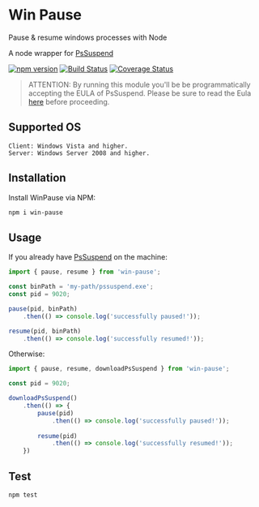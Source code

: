 # Win Pause
Pause & resume windows processes with Node

A node wrapper for [PsSuspend](https://docs.microsoft.com/en-us/sysinternals/downloads/pssuspend)

[![npm version](https://badge.fury.io/js/win-pause.svg)](https://badge.fury.io/js/win-pause)
[![Build Status](https://dev.azure.com/shlomorosow/win-pause/_apis/build/status/win-pause.default?branchName=master)](https://dev.azure.com/shlomorosow/win-pause/_build/latest?definitionId=3&branchName=master)
[![Coverage Status](https://coveralls.io/repos/github/salmoro/win-pause/badge.svg?branch=master)](https://coveralls.io/github/salmoro/win-pause?branch=master)

> ATTENTION: By running this module you'll be be programmatically
> accepting the EULA of PsSuspend.
> Please be sure to read the Eula [here](https://docs.microsoft.com/en-us/sysinternals/license-terms) before proceeding.


## Supported OS

    Client: Windows Vista and higher.
    Server: Windows Server 2008 and higher.


## Installation

Install WinPause via NPM:
```sh
npm i win-pause
```
## Usage
If you already have [PsSuspend](https://live.sysinternals.com/files/pssuspend.zip) on the machine:
```ts
import { pause, resume } from 'win-pause';

const binPath = 'my-path/pssuspend.exe';
const pid = 9020;

pause(pid, binPath)
    .then(() => console.log('successfully paused!'));

resume(pid, binPath)
    .then(() => console.log('successfully resumed!'));
```

Otherwise: 

```ts
import { pause, resume, downloadPsSuspend } from 'win-pause';

const pid = 9020;

downloadPsSuspend()
    .then(() => {
        pause(pid)
            .then(() => console.log('successfully paused!'));
        
        resume(pid)
            .then(() => console.log('successfully resumed!'));
    })

```

## Test
```sh
npm test
```